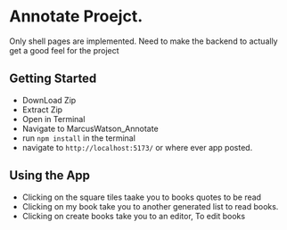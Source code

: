 # Annotate Proejct.

Only shell pages are implemented.
Need to make the backend to actually get a good feel for the project

## Getting Started

- DownLoad Zip
- Extract Zip
- Open in Terminal
- Navigate to MarcusWatson_Annotate
- run `npm install` in the terminal
- navigate to `http://localhost:5173/` or where ever app posted.

## Using the App
- Clicking on the square tiles taake you to books quotes to be read
- Clicking on my book take you to another generated list to read books.
- Clicking on create books take you to an editor, To edit books

